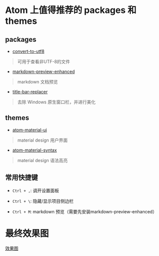 # Atom 上值得推荐的 packages 和 themes

## packages
* [convert-to-utf8](https://atom.io/packages/convert-to-utf8)
> 可用于查看非UTF-8的文件

* [markdown-preview-enhanced](https://atom.io/packages/markdown-preview-enhanced)
> markdown 文档预览

* [title-bar-replacer](https://atom.io/packages/title-bar-replacer)
> 去除 Windows 原生窗口栏，并进行美化

## themes
* [atom-material-ui](https://atom.io/themes/atom-material-ui)
> material design 用户界面

* [atom-material-syntax](https://atom.io/themes/atom-material-syntax)
> material design 语法高亮

## 常用快捷键
* `Ctrl + ,`: 调开设置面板

* `Ctrl + \`: 隐藏/显示项目侧边栏

* `Ctrl + M`: markdown 预览（需要先安装markdown-preview-enhanced）

# 最终效果图
[效果图](https://github.com/ericclose/images/raw/master/atom-enhanced.png)
